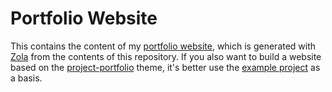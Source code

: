 # Portfolio Website

This contains the content of my [portfolio website](https://www.winterstein.biz), which is generated with [Zola](https://www.getzola.org/) from the contents of this repository.
 If you also want to build a website based on the [project-portfolio](https://github.com/awinterstein/zola-theme-project-portfolio) theme, it's better use the [example project](https://github.com/awinterstein/zola-theme-project-portfolio-example) as a basis.
